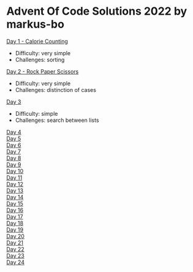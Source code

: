 # Advent Of Code Solutions 2022 by markus-bo

<body>
<div>
<a href="https://adventofcode.com/2022/day/1">Day 1 - Calorie Counting</a>
<ul>
<li>Difficulty: very simple</li>
<li>Challenges: sorting</li>
</ul>
</div>
<div>
<a href="https://adventofcode.com/2022/day/2">Day 2 - Rock Paper Scissors</a>
<ul>
<li>Difficulty: very simple</li>
<li>Challenges: distinction of cases</li>
</ul>
</div>
<div>
<a href="https://adventofcode.com/2022/day/3">Day 3</a>
<ul>
<li>Difficulty: simple</li>
<li>Challenges: search between lists</li>
</ul>
</div>
<div>
<a href="https://adventofcode.com/2022/day/4">Day 4</a>
</div>
<div>
<a href="https://adventofcode.com/2022/day/5">Day 5</a>
</div>
<div>
<a href="https://adventofcode.com/2022/day/6">Day 6</a>
</div>
<div>
<a href="https://adventofcode.com/2022/day/7">Day 7</a>
</div>
<div>
<a href="https://adventofcode.com/2022/day/8">Day 8</a>
</div>
<div>
<a href="https://adventofcode.com/2022/day/9">Day 9</a>
</div>
<div>
<a href="https://adventofcode.com/2022/day/10">Day 10</a>
</div>
<div>
<a href="https://adventofcode.com/2022/day/11">Day 11</a>
</div>
<div>
<a href="https://adventofcode.com/2022/day/12">Day 12</a>
</div>
<div>
<a href="https://adventofcode.com/2022/day/13">Day 13</a>
</div>
<div>
<a href="https://adventofcode.com/2022/day/14">Day 14</a>
</div>
<div>
<a href="https://adventofcode.com/2022/day/15">Day 15</a>
</div>
<div>
<a href="https://adventofcode.com/2022/day/16">Day 16</a>
</div>
<div>
<a href="https://adventofcode.com/2022/day/17">Day 17</a>
</div>
<div>
<a href="https://adventofcode.com/2022/day/18">Day 18</a>
</div>
<div>
<a href="https://adventofcode.com/2022/day/19">Day 19</a>
</div>
<div>
<a href="https://adventofcode.com/2022/day/20">Day 20</a>
</div>
<div>
<a href="https://adventofcode.com/2022/day/21">Day 21</a>
</div>
<div>
<a href="https://adventofcode.com/2022/day/22">Day 22</a>
</div>
<div>
<a href="https://adventofcode.com/2022/day/23">Day 23</a>
</div>
<div>
<a href="https://adventofcode.com/2022/day/24">Day 24</a>
</div>
</body>

